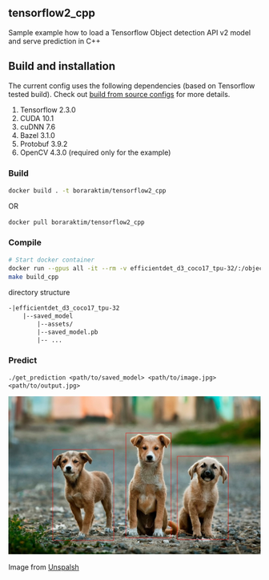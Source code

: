 ## tensorflow2_cpp

Sample example how to load a Tensorflow Object detection API v2 model and serve prediction in C++  

## Build and installation

The current config uses the following dependencies (based on Tensorflow tested build). Check out [build from source configs](https://www.tensorflow.org/install/source#gpu) for more details.


1. Tensorflow 2.3.0
2. CUDA 10.1
3. cuDNN 7.6
4. Bazel 3.1.0
5. Protobuf 3.9.2
6. OpenCV 4.3.0 (required only for the example)

### Build

```bash
docker build . -t boraraktim/tensorflow2_cpp
```

OR

`docker pull boraraktim/tensorflow2_cpp`

### Compile

```bash
# Start docker container
docker run --gpus all -it --rm -v efficientdet_d3_coco17_tpu-32/:/object_detection/models/ boraraktim/tensorflow2_cpp
make build_cpp
```

directory structure

```
-|efficientdet_d3_coco17_tpu-32
    |--saved_model
        |--assets/
        |--saved_model.pb
        |-- ...

```

### Predict

```
./get_prediction <path/to/saved_model> <path/to/image.jpg> <path/to/output.jpg>
```

![sample_prediction_doggies.jpg](./sample_prediction.jpg)

Image from [Unspalsh](https://unsplash.com/photos/2_3c4dIFYFU)
